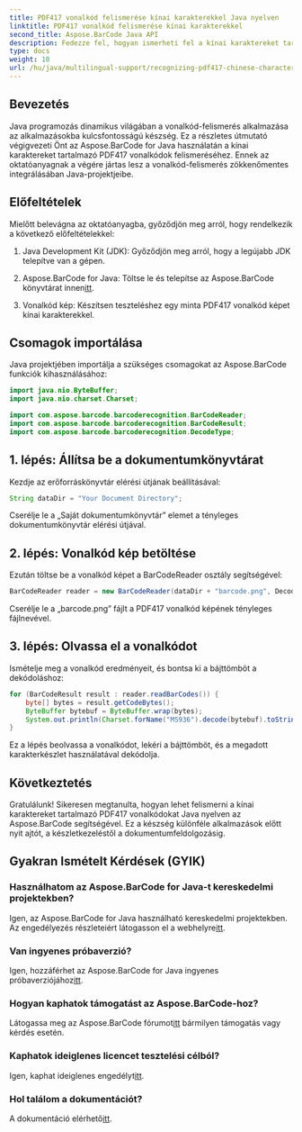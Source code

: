 ```yaml
---
title: PDF417 vonalkód felismerése kínai karakterekkel Java nyelven
linktitle: PDF417 vonalkód felismerése kínai karakterekkel
second_title: Aspose.BarCode Java API
description: Fedezze fel, hogyan ismerheti fel a kínai karaktereket tartalmazó PDF417 vonalkódokat Java nyelven az Aspose.BarCode segítségével. Kövesse átfogó oktatóanyagunkat a zökkenőmentes integráció érdekében.
type: docs
weight: 10
url: /hu/java/multilingual-support/recognizing-pdf417-chinese-characters/
---
```


## Bevezetés

Java programozás dinamikus világában a vonalkód-felismerés alkalmazása az alkalmazásokba kulcsfontosságú készség. Ez a részletes útmutató végigvezeti Önt az Aspose.BarCode for Java használatán a kínai karaktereket tartalmazó PDF417 vonalkódok felismeréséhez. Ennek az oktatóanyagnak a végére jártas lesz a vonalkód-felismerés zökkenőmentes integrálásában Java-projektjeibe.

## Előfeltételek

Mielőtt belevágna az oktatóanyagba, győződjön meg arról, hogy rendelkezik a következő előfeltételekkel:

1. Java Development Kit (JDK): Győződjön meg arról, hogy a legújabb JDK telepítve van a gépen.

2.  Aspose.BarCode for Java: Töltse le és telepítse az Aspose.BarCode könyvtárat innen[itt](https://releases.aspose.com/barcode/java/).

3. Vonalkód kép: Készítsen teszteléshez egy minta PDF417 vonalkód képet kínai karakterekkel.

## Csomagok importálása

Java projektjében importálja a szükséges csomagokat az Aspose.BarCode funkciók kihasználásához:

```java
import java.nio.ByteBuffer;
import java.nio.charset.Charset;

import com.aspose.barcode.barcoderecognition.BarCodeReader;
import com.aspose.barcode.barcoderecognition.BarCodeResult;
import com.aspose.barcode.barcoderecognition.DecodeType;
```

## 1. lépés: Állítsa be a dokumentumkönyvtárat

Kezdje az erőforráskönyvtár elérési útjának beállításával:

```java
String dataDir = "Your Document Directory";
```

Cserélje le a „Saját dokumentumkönyvtár” elemet a tényleges dokumentumkönyvtár elérési útjával.

## 2. lépés: Vonalkód kép betöltése

Ezután töltse be a vonalkód képet a BarCodeReader osztály segítségével:

```java
BarCodeReader reader = new BarCodeReader(dataDir + "barcode.png", DecodeType.PDF_417);
```

Cserélje le a „barcode.png” fájlt a PDF417 vonalkód képének tényleges fájlnevével.

## 3. lépés: Olvassa el a vonalkódot

Ismételje meg a vonalkód eredményeit, és bontsa ki a bájttömböt a dekódoláshoz:

```java
for (BarCodeResult result : reader.readBarCodes()) {
    byte[] bytes = result.getCodeBytes();
    ByteBuffer bytebuf = ByteBuffer.wrap(bytes);
    System.out.println(Charset.forName("MS936").decode(bytebuf).toString());
}
```

Ez a lépés beolvassa a vonalkódot, lekéri a bájttömböt, és a megadott karakterkészlet használatával dekódolja.

## Következtetés

Gratulálunk! Sikeresen megtanulta, hogyan lehet felismerni a kínai karaktereket tartalmazó PDF417 vonalkódokat Java nyelven az Aspose.BarCode segítségével. Ez a készség különféle alkalmazások előtt nyit ajtót, a készletkezeléstől a dokumentumfeldolgozásig.

## Gyakran Ismételt Kérdések (GYIK)

### Használhatom az Aspose.BarCode for Java-t kereskedelmi projektekben?
 Igen, az Aspose.BarCode for Java használható kereskedelmi projektekben. Az engedélyezés részleteiért látogasson el a webhelyre[itt](https://purchase.aspose.com/buy).

### Van ingyenes próbaverzió?
 Igen, hozzáférhet az Aspose.BarCode for Java ingyenes próbaverziójához[itt](https://releases.aspose.com/).

### Hogyan kaphatok támogatást az Aspose.BarCode-hoz?
 Látogassa meg az Aspose.BarCode fórumot[itt](https://forum.aspose.com/c/barcode/13) bármilyen támogatás vagy kérdés esetén.

### Kaphatok ideiglenes licencet tesztelési célból?
Igen, kaphat ideiglenes engedélyt[itt](https://purchase.aspose.com/temporary-license/).

### Hol találom a dokumentációt?
 A dokumentáció elérhető[itt](https://reference.aspose.com/barcode/java/).
